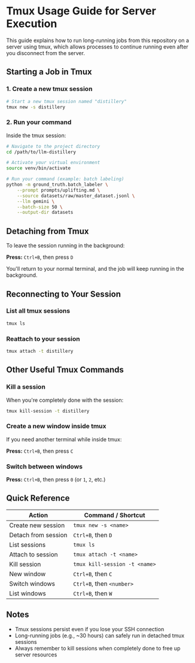 # Tmux Usage Guide for Server Execution

This guide explains how to run long-running jobs from this repository on a server using tmux, which allows processes to continue running even after you disconnect from the server.

## Starting a Job in Tmux

### 1. Create a new tmux session

```bash
# Start a new tmux session named "distillery"
tmux new -s distillery
```

### 2. Run your command

Inside the tmux session:

```bash
# Navigate to the project directory
cd /path/to/llm-distillery

# Activate your virtual environment
source venv/bin/activate

# Run your command (example: batch labeling)
python -m ground_truth.batch_labeler \
    --prompt prompts/uplifting.md \
    --source datasets/raw/master_dataset.jsonl \
    --llm gemini \
    --batch-size 50 \
    --output-dir datasets
```

## Detaching from Tmux

To leave the session running in the background:

**Press:** `Ctrl+B`, then press `D`

You'll return to your normal terminal, and the job will keep running in the background.

## Reconnecting to Your Session

### List all tmux sessions

```bash
tmux ls
```

### Reattach to your session

```bash
tmux attach -t distillery
```

## Other Useful Tmux Commands

### Kill a session

When you're completely done with the session:

```bash
tmux kill-session -t distillery
```

### Create a new window inside tmux

If you need another terminal while inside tmux:

**Press:** `Ctrl+B`, then press `C`

### Switch between windows

**Press:** `Ctrl+B`, then press `0` (or `1`, `2`, etc.)

## Quick Reference

| Action | Command / Shortcut |
|--------|-------------------|
| Create new session | `tmux new -s <name>` |
| Detach from session | `Ctrl+B`, then `D` |
| List sessions | `tmux ls` |
| Attach to session | `tmux attach -t <name>` |
| Kill session | `tmux kill-session -t <name>` |
| New window | `Ctrl+B`, then `C` |
| Switch windows | `Ctrl+B`, then `<number>` |
| List windows | `Ctrl+B`, then `W` |

## Notes

- Tmux sessions persist even if you lose your SSH connection
- Long-running jobs (e.g., ~30 hours) can safely run in detached tmux sessions
- Always remember to kill sessions when completely done to free up server resources
